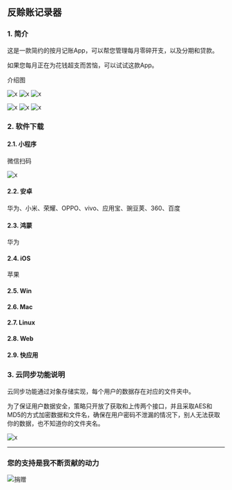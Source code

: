 ## 反赊账记录器

### 1. 简介

这是一款简约的按月记账App，可以帮您管理每月零碎开支，以及分期和贷款。

如果您每月正在为花钱超支而苦恼，可以试试这款App。

介绍图

![x](img/1.jpg) ![x](img/2.jpg) ![x](img/3.jpg)

![x](img/4.jpg) ![x](img/4_1.jpg) ![x](img/5.jpg) 

### 2. 软件下载

#### 2.1. 小程序

微信扫码

![x](img/gh_f992a988f026_344.jpg)

#### 2.2. 安卓

华为、小米、荣耀、OPPO、vivo、应用宝、豌豆荚、360、百度

#### 2.3. 鸿蒙

华为

#### 2.4. iOS

苹果

#### 2.5. Win

#### 2.6. Mac

#### 2.7. Linux

#### 2.8. Web

#### 2.9. 快应用

### 3. 云同步功能说明

云同步功能通过对象存储实现，每个用户的数据存在对应的文件夹中。

为了保证用户数据安全，策略只开放了获取和上传两个接口，并且采取AES和MD5的方式加密数据和文件名，确保在用户密码不泄漏的情况下，别人无法获取你的数据，也不知道你的文件夹名。

![x](img/6.jpg) 

---

### 您的支持是我不断贡献的动力

![捐赠](https://kukela-images.oss-cn-shanghai.aliyuncs.com/globle/shoukuan.png)